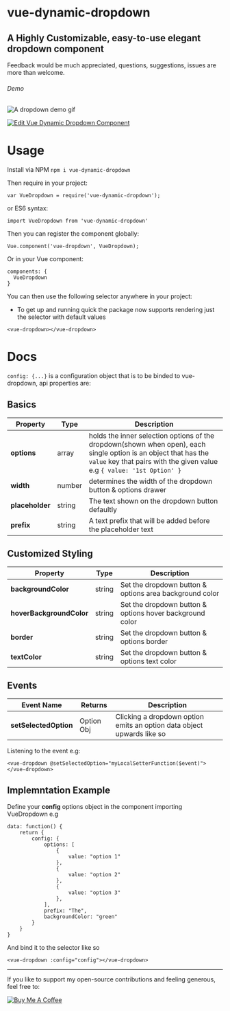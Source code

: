 # vue-dynamic-dropdown
## A Highly Customizable, easy-to-use elegant dropdown component

Feedback would be much appreciated, questions, suggestions, issues are more than welcome.

###### Demo
![A dropdown demo gif](https://media.giphy.com/media/5QLuCj7YGvcAj49MGh/giphy.gif)

[![Edit Vue Dynamic Dropdown Component](https://codesandbox.io/static/img/play-codesandbox.svg)](https://codesandbox.io/s/2pz4wpy38j)

# Usage
Install via NPM ```npm i vue-dynamic-dropdown```

Then require in your project:
```
var VueDropdown = require('vue-dynamic-dropdown');
```
or ES6 syntax:
```
import VueDropdown from 'vue-dynamic-dropdown'
```
Then you can register the component globally:
```
Vue.component('vue-dropdown', VueDropdown);
```
Or in your Vue component:
```
components: {
  VueDropdown
}
```
You can then use the following selector anywhere in your project:
* To get up and running quick the package now supports rendering just the selector with default values
```
<vue-dropdown></vue-dropdown>
```

# Docs
```config: {...}``` is a configuration object that is to be binded to vue-dropdown, api properties are:

## Basics

| Property | Type  | Description |
| --- | ---  | --- |
| **options** | array | holds the inner selection options of the dropdown(shown when open), each single option is an object that has the ```value``` key that pairs with the given value e.g ```{ value: '1st Option' }``` |
| **width** | number | determines the width of the dropdown button & options drawer |
| **placeholder** | string | The text shown on the dropdown button defaultly |
| **prefix** | string | A text prefix that will be added before the placeholder text |

## Customized Styling

| Property | Type  | Description |
| --- | ---  | --- |
| **backgroundColor** | string | Set the dropdown button & options area background color |
| **hoverBackgroundColor** | string | Set the dropdown button & options hover background color |
| **border** | string | Set the dropdown button & options border |
| **textColor** | string | Set the dropdown button & options text color |

## Events
| Event Name | Returns | Description |
| --- | ---  | --- |
| **setSelectedOption** | Option Obj | Clicking a dropdown option emits an option data object upwards like so |

Listening to the event e.g:
```
<vue-dropdown @setSelectedOption="myLocalSetterFunction($event)"></vue-dropdown>
```

## Implemntation Example
Define your **config** options object in the component importing VueDropdown e.g
```
data: function() {
    return {
        config: {
            options: [
                {
                    value: "option 1"
                },
                {
                    value: "option 2"
                },
                {
                    value: "option 3"
                },
            ],
            prefix: "The",
            backgroundColor: "green"
        }
    }
}
```
And bind it to the selector like so
```
<vue-dropdown :config="config"></vue-dropdown>

```

---

If you like to support my open-source contributions and feeling generous, feel free to:

<a href="https://www.buymeacoffee.com/agUdP2R" target="_blank"><img src="https://www.buymeacoffee.com/assets/img/custom_images/orange_img.png" alt="Buy Me A Coffee" style="height: auto !important;width: auto !important;" ></a>

